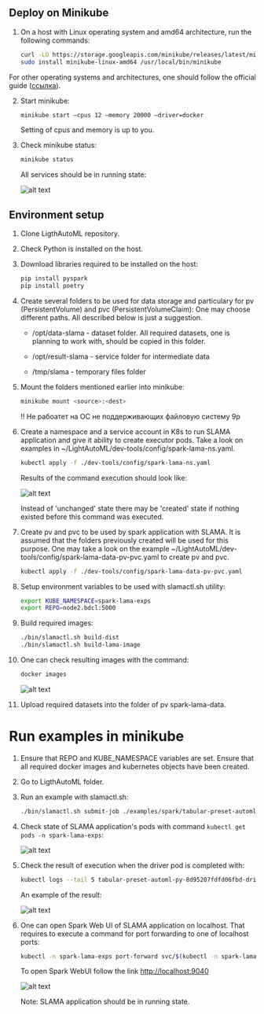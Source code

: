 ## Deploy on Minikube

1. On a host with Linux operating system and amd64 architecture, run the following commands:

    ```bash
    curl -LO https://storage.googleapis.com/minikube/releases/latest/minikube-linux-amd64
    sudo install minikube-linux-amd64 /usr/local/bin/minikube
    ```

 For other operating systems and architectures, one should follow the official guide ([ссылка](https://kubernetes.io/ru/docs/tasks/tools/install-minikube/)).

2. Start minikube:

    ```bash
    minikube start –cpus 12 –memory 20000 –driver=docker
    ```

    Setting of cpus and memory is up to you.

3. Check minikube status:

    ```bash
    minikube status
    ```

    All services should be in running state:

    ![alt text](LightAutoML/imgs/minikube_image2.png)

## Environment setup

1. Clone LigthAutoML repository.

2. Check Python is installed on the host.

3. Download libraries required to be installed on the host:

    ```bash
    pip install pyspark
    pip install poetry
    ```

5. Create several folders to be used for data storage and particulary for pv (PersistentVolume) and pvc (PersistentVolumeClaim):
   One may choose different paths. All described below is just a suggestion. 

    * /opt/data-slama - dataset folder. All required datasets, one is planning to work with, 
      should be copied in this folder.

    * /opt/result-slama - service folder for intermediate data

    * /tmp/slama - temporary files folder

6. Mount the folders mentioned earlier into minikube:

    ```bash
    minikube mount <source>:<dest>
    ```

    !! Не рабоатет на ОС не поддерживающих файловую систему 9p

7. Create a namespace and a service account in K8s to run SLAMA application and give it ability to create executor pods.
   Take a look on examples in ~/LightAutoML/dev-tools/config/spark-lama-ns.yaml.

    ```bash
    kubectl apply -f ./dev-tools/config/spark-lama-ns.yaml
    ```

    Results of the command execution should look like:

    ![alt text](LightAutoML/imgs/image3.png)

    Instead of 'unchanged' state there may be 'created' state if nothing existed before this command was executed.

8. Create pv and pvc to be used by spark application with SLAMA. It is assumed that the folders previously created 
   will be used for this purpose. One may take a look on the example 
   ~/LightAutoML/dev-tools/config/spark-lama-data-pv-pvc.yaml to create pv and pvc.

    ```bash
    kubectl apply -f ./dev-tools/config/spark-lama-data-pv-pvc.yaml
    ```

8. Setup environment variables to be used with slamactl.sh utility:

    ```bash
    export KUBE_NAMESPACE=spark-lama-exps
    export REPO=node2.bdcl:5000
    ```

9. Build required images:

    ```bash
    ./bin/slamactl.sh build-dist
    ./bin/slamactl.sh build-lama-image
    ```

10. One can check resulting images with the command:

    ```bash
    docker images
    ```

    ![alt text](LightAutoML/imgs/image4.png)

11. Upload required datasets into the folder of pv spark-lama-data.

# Run examples in minikube

1. Ensure that REPO and KUBE_NAMESPACE variables are set. 
   Ensure that all required docker images and kubernetes objects have been created.

2. Go to LigthAutoML folder.

3. Run an example with slamactl.sh:

    ```bash
    ./bin/slamactl.sh submit-job ./examples/spark/tabular-preset-automl.py
    ```

4. Check state of SLAMA application's pods with command ```kubectl get pods -n spark-lama-exps```:

    ![alt text](LightAutoML/imgs/image2.png)

5. Check the result of execution when the driver pod is completed with:

    ```bash
    kubectl logs --tail 5 tabular-preset-automl-py-8d95207fdfd06fbd-driver -n spark-lama-exps
    ```

    An example of the result:

    ![alt text](LightAutoML/imgs/image6.png)

7. One can open Spark Web UI of SLAMA application on localhost. 
   That requires to execute a command for port forwarding to one of localhost ports:

    ```bash
    kubectl -n spark-lama-exps port-forward svc/$(kubectl -n spark-lama-exps get svc -o jsonpath='{.items[0].metadata.name}') 9040:4040 --address='0.0.0.0'
    ```

    To open Spark WebUI follow the link <http://localhost:9040>

    ![alt text](LightAutoML/imgs/image7.png)

    Note: SLAMA application should be in running state. 
